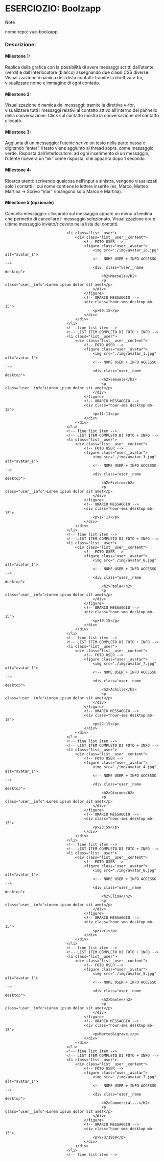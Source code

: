 # ESERCIOZIO: Boolzapp

> [!NOTE]
>
> nome repo: vue-boolzapp

### Descrizione:

#### Milestone 1:
Replica della grafica con la possibilità di avere messaggi scritti dall’utente (verdi) e dall’interlocutore (bianco) assegnando due classi CSS diverse.
Visualizzazione dinamica della lista contatti: tramite la direttiva v-for, visualizzare nome e immagine di ogni contatto.

#### Milestone 2:
Visualizzazione dinamica dei messaggi: tramite la direttiva v-for, visualizzare tutti i messaggi relativi al contatto attivo all’interno del pannello della conversazione.
Click sul contatto mostra la conversazione del contatto cliccato.


#### Milestone 3:
Aggiunta di un messaggio: l’utente scrive un testo nella parte bassa e digitando “enter” il testo viene aggiunto al thread sopra, come messaggio verde.
Risposta dall’interlocutore: ad ogni inserimento di un messaggio, l’utente riceverà un “ok” come risposta, che apparirà dopo 1 secondo.

#### Milestone 4:
Ricerca utenti: scrivendo qualcosa nell’input a sinistra, vengono visualizzati solo i contatti il cui nome contiene le lettere inserite (es, Marco, Matteo Martina -> Scrivo “mar” rimangono solo Marco e Martina).

#### Milestone 5 (opzionale)
Cancella messaggio: cliccando sul messaggio appare un menu a tendina che permette di cancellare il messaggio selezionato.
Visualizzazione ora e ultimo messaggio inviato/ricevuto nella lista dei contatti.





 <!-- LIST ITEM COMPLETO DI FOTO + INFO -->
                                <li class="list__user">
                                    <div class="list__user__content">
                                        <!-- FOTO USER -->
                                        <figure class="user__avatar">
                                            <img src="./img/avatar_io.jpg" alt="avatar_1">
                                            <!-- NOME USER + INFO ACCESSO -->
                                            <div  class="user__name desktop">
                                                <h2>Marsela</h2>
                                                <p class="user__info">Lorem ipsum dolor sit amet</p>
                                            </div>
                                        </figure>
                                        <!-- ORARIO MESSAGGIO -->
                                        <div class="hour-sms desktop mb-15">
                                            <p>09:15</p>
                                        </div>
                                    </div>
                                </li>
                                <!-- fine list item -->
                                <!-- LIST ITEM COMPLETO DI FOTO + INFO -->
                                <li class="list__user">
                                    <div class="list__user__content">
                                        <!-- FOTO USER -->
                                        <figure class="user__avatar">
                                            <img src="./img/avatar_1.jpg" alt="avatar_1">
                                            <!-- NOME USER + INFO ACCESSO -->
                                            <div class="user__name desktop">
                                                <h2>Samuele</h2>
                                                <p class="user__info">Lorem ipsum dolor sit amet</p>
                                            </div>
                                        </figure>
                                        <!-- ORARIO MESSAGGIO -->
                                        <div class="hour-sms desktop mb-15">
                                            <p>11:11</p>
                                        </div>
                                    </div>
                                </li>
                                <!-- fine list item -->
                                <!-- LIST ITEM COMPLETO DI FOTO + INFO -->
                                <li class="list__user">
                                    <div class="list__user__content">
                                        <!-- FOTO USER -->
                                        <figure class="user__avatar">
                                            <img src="./img/avatar_3.jpg" alt="avatar_1">
                                            <!-- NOME USER + INFO ACCESSO -->
                                            <div class="user__name desktop">
                                                <h2>Pietro</h2>
                                                <p class="user__info">Lorem ipsum dolor sit amet</p>
                                            </div>
                                        </figure>
                                        <!-- ORARIO MESSAGGIO -->
                                        <div class="hour-sms desktop mb-15">
                                            <p>17:17</p>
                                        </div>
                                    </div>
                                </li>
                                <!-- fine list item -->
                                <!-- LIST ITEM COMPLETO DI FOTO + INFO -->
                                <li class="list__user">
                                    <div class="list__user__content">
                                        <!-- FOTO USER -->
                                        <figure class="user__avatar">
                                            <img src="./img/avatar_6.jpg" alt="avatar_1">
                                            <!-- NOME USER + INFO ACCESSO -->
                                            <div class="user__name desktop">
                                                <h2>Paola</h2>
                                                <p class="user__info">Lorem ipsum dolor sit amet</p>
                                            </div>
                                        </figure>
                                        <!-- ORARIO MESSAGGIO -->
                                        <div class="hour-sms desktop mb-15">
                                            <p>19:15</p>
                                        </div>
                                    </div>
                                </li>
                                <!-- fine list item -->
                                <!-- LIST ITEM COMPLETO DI FOTO + INFO -->
                                <li class="list__user">
                                    <div class="list__user__content">
                                        <!-- FOTO USER -->
                                        <figure class="user__avatar">
                                            <img src="./img/avatar_7.jpg" alt="avatar_1">
                                            <!-- NOME USER + INFO ACCESSO -->
                                            <div class="user__name desktop">
                                                <h2>Achille</h2>
                                                <p class="user__info">Lorem ipsum dolor sit amet</p>
                                            </div>
                                        </figure>
                                        <!-- ORARIO MESSAGGIO -->
                                        <div class="hour-sms desktop mb-15">
                                            <p>22:15</p>
                                        </div>
                                    </div>
                                </li>
                                <!-- fine list item -->
                                <!-- LIST ITEM COMPLETO DI FOTO + INFO -->
                                <li class="list__user">
                                    <div class="list__user__content">
                                        <!-- FOTO USER -->
                                        <figure class="user__avatar">
                                            <img src="./img/avatar_4.jpg" alt="avatar_1">
                                            <!-- NOME USER + INFO ACCESSO -->
                                            <div class="user__name desktop">
                                                <h2>Otocon</h2>
                                                <p class="user__info">Lorem ipsum dolor sit amet</p>
                                            </div>
                                        </figure>
                                        <!-- ORARIO MESSAGGIO -->
                                        <div class="hour-sms desktop mb-15">
                                            <p>23:59</p>
                                        </div>
                                    </div>
                                </li>
                                <!-- fine list item -->
                                <!-- LIST ITEM COMPLETO DI FOTO + INFO -->
                                <li class="list__user">
                                    <div class="list__user__content">
                                        <!-- FOTO USER -->
                                        <figure class="user__avatar">
                                            <img src="./img/avatar_6.jpg" alt="avatar_1">
                                            <!-- NOME USER + INFO ACCESSO -->
                                            <div class="user__name desktop">
                                                <h2>Elisa</h2>
                                                <p class="user__info">Lorem ipsum dolor sit amet</p>
                                            </div>
                                        </figure>
                                        <!-- ORARIO MESSAGGIO -->
                                        <div class="hour-sms desktop mb-15">
                                            <p>ieri</p>
                                        </div>
                                    </div>
                                </li>
                                <!-- fine list item -->
                                <!-- LIST ITEM COMPLETO DI FOTO + INFO -->
                                <li class="list__user">
                                    <div class="list__user__content">
                                        <!-- FOTO USER -->
                                        <figure class="user__avatar">
                                            <img src="./img/avatar_5.jpg" alt="avatar_1">
                                            <!-- NOME USER + INFO ACCESSO -->
                                            <div class="user__name desktop">
                                                <h2>Dante</h2>
                                                <p class="user__info">Lorem ipsum dolor sit amet</p>
                                            </div>
                                        </figure>
                                        <!-- ORARIO MESSAGGIO -->
                                        <div class="hour-sms desktop mb-15">
                                            <p>Marted&igrave;</p>
                                        </div>
                                    </div>
                                </li>
                                <!-- fine list item -->
                                <!-- LIST ITEM COMPLETO DI FOTO + INFO -->
                                <li class="list__user">
                                    <div class="list__user__content">
                                        <!-- FOTO USER -->
                                        <figure class="user__avatar">
                                            <img src="./img/avatar_7.jpg" alt="avatar_1">
                                            <!-- NOME USER + INFO ACCESSO -->
                                            <div class="user__name desktop">
                                                <h2>Commercial...</h2>
                                                <p class="user__info">Lorem ipsum dolor sit amet</p>
                                            </div>
                                        </figure>
                                        <!-- ORARIO MESSAGGIO -->
                                        <div class="hour-sms desktop mb-15">
                                            <p>9/3/1950</p>
                                        </div>
                                    </div>
                                </li>
                                <!-- fine list item -->
